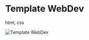 # Template WebDev

html, css

![Template WebDev](https://sun9-22.userapi.com/csDviJj2RNvOmpPhK7-SRrAFRNDFb2nLhJkJHA/vCKXGEKijBE.jpg)